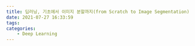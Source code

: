 ```yaml
---
title: 딥러닝, 기초에서 이미지 분할까지(from Scratch to Image Segmentation)
date: 2021-07-27 16:33:59
tags:
categories:
    - Deep Learning
---
```

